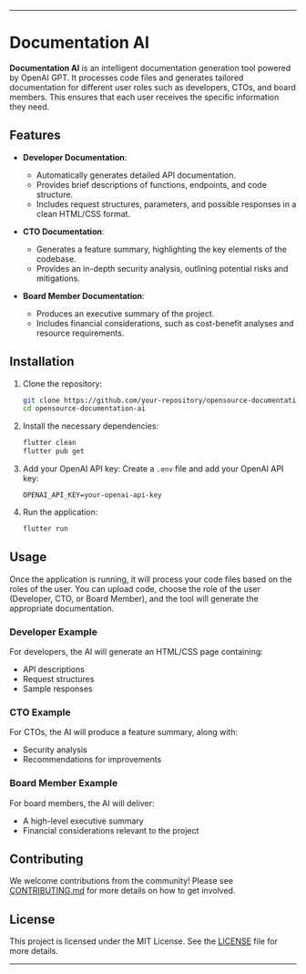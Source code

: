 
---

# Documentation AI

**Documentation AI** is an intelligent documentation generation tool powered by OpenAI GPT. It processes code files and generates tailored documentation for different user roles such as developers, CTOs, and board members. This ensures that each user receives the specific information they need.

## Features

- **Developer Documentation**: 
  - Automatically generates detailed API documentation.
  - Provides brief descriptions of functions, endpoints, and code structure.
  - Includes request structures, parameters, and possible responses in a clean HTML/CSS format.

- **CTO Documentation**: 
  - Generates a feature summary, highlighting the key elements of the codebase.
  - Provides an in-depth security analysis, outlining potential risks and mitigations.

- **Board Member Documentation**: 
  - Produces an executive summary of the project.
  - Includes financial considerations, such as cost-benefit analyses and resource requirements.

## Installation

1. Clone the repository:
   ```bash
   git clone https://github.com/your-repository/opensource-documentation-ai.git
   cd opensource-documentation-ai
   ```

2. Install the necessary dependencies:
   ```bash
   flutter clean
   flutter pub get
   ```

3. Add your OpenAI API key:
   Create a `.env` file and add your OpenAI API key:
   ```
   OPENAI_API_KEY=your-openai-api-key
   ```

4. Run the application:
   ```bash
   flutter run
   ```

## Usage

Once the application is running, it will process your code files based on the roles of the user. You can upload code, choose the role of the user (Developer, CTO, or Board Member), and the tool will generate the appropriate documentation.

### Developer Example

For developers, the AI will generate an HTML/CSS page containing:
- API descriptions
- Request structures
- Sample responses

### CTO Example

For CTOs, the AI will produce a feature summary, along with:
- Security analysis
- Recommendations for improvements

### Board Member Example

For board members, the AI will deliver:
- A high-level executive summary
- Financial considerations relevant to the project

## Contributing

We welcome contributions from the community! Please see [CONTRIBUTING.md](CONTRIBUTING.md) for more details on how to get involved.

## License

This project is licensed under the MIT License. See the [LICENSE](LICENSE) file for more details.

---
